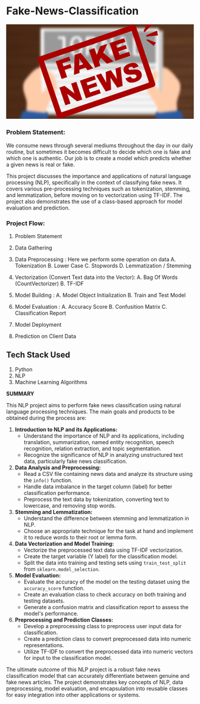 # Fake-News-Classification

![Fake News](image.png)
### Problem Statement: 
We consume news through several mediums throughout the day in our daily routine, but sometimes it becomes difficult to decide which one is fake and which one is authentic. Our job is to create a model which predicts whether a given news is real or fake.

This project discusses the importance and applications of natural language processing (NLP), specifically in the context of classifying fake news. It covers various pre-processing techniques such as tokenization, stemming, and lemmatization, before moving on to vectorization using TF-IDF. The project also demonstrates the use of a class-based approach for model evaluation and prediction.



### Project Flow:
1. Problem Statement
2. Data Gathering
3. Data Preprocessing : Here we perform some operation on data
   A. Tokenization
   B. Lower Case
   C. Stopwords 
   D. Lemmatization / Stemming

4. Vectorization (Convert Text data into the Vector):
   A. Bag Of Words (CountVectorizer)
   B. TF-IDF

5. Model Building :
   A. Model Object Initialization
   B. Train and Test Model

6.  Model Evaluation :
   A. Accuracy Score
   B. Confusition Matrix
   C. Classification Report

7. Model Deployment

8. Prediction on Client Data

## Tech Stack Used
1. Python
2. NLP
3. Machine Learning Algorithms

 **SUMMARY**
    
This NLP project aims to perform fake news classification using natural language processing techniques. The main goals and products to be obtained during the process are:
    
1. **Introduction to NLP and its Applications:**
     - Understand the importance of NLP and its applications, including translation, summarization, named entity recognition, speech recognition, relation extraction, and topic segmentation.
     - Recognize the significance of NLP in analyzing unstructured text data, particularly fake news classification.
2. **Data Analysis and Preprocessing:**
      - Read a CSV file containing news data and analyze its structure using the `info()` function.
     - Handle data imbalance in the target column (label) for better classification performance.
    - Preprocess the text data by tokenization, converting text to lowercase, and removing stop words.
3. **Stemming and Lemmatization:**
     - Understand the difference between stemming and lemmatization in NLP.
     - Choose an appropriate technique for the task at hand and implement it to reduce words to their root or lemma form.
4. **Data Vectorization and Model Training:**
    - Vectorize the preprocessed text data using TF-IDF vectorization.
     - Create the target variable (Y label) for the classification model.
     - Split the data into training and testing sets using `train_test_split` from `sklearn.model_selection`.
5. **Model Evaluation:**
     - Evaluate the accuracy of the model on the testing dataset using the `accuracy_score` function.
      - Create an evaluation class to check accuracy on both training and testing datasets.
      - Generate a confusion matrix and classification report to assess the model's performance.
6. **Preprocessing and Prediction Classes:**
     - Develop a preprocessing class to preprocess user input data for classification.
     - Create a prediction class to convert preprocessed data into numeric representations.
     - Utilize TF-IDF to convert the preprocessed data into numeric vectors for input to the classification model.
    
The ultimate outcome of this NLP project is a robust fake news classification model that can accurately differentiate between genuine and fake news articles. The project demonstrates key concepts of NLP, data preprocessing, model evaluation, and encapsulation into reusable classes for easy integration into other applications or systems.
